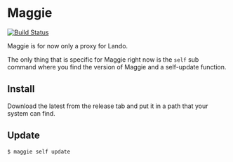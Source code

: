 # Maggie

[![Build Status](https://travis-ci.org/nodeone/maggie.svg?branch=master)](https://travis-ci.org/nodeone/maggie)

Maggie is for now only a proxy for Lando.

The only thing that is specific for Maggie right now is the `self` sub command where you find the version of Maggie and a self-update function.

## Install

Download the latest from the release tab and put it in a path that your system can find.


## Update

```shell
$ maggie self update
```
